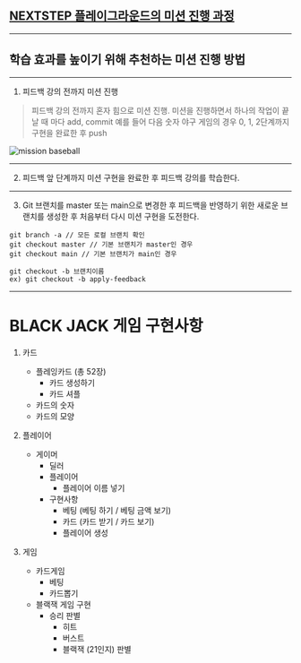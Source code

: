 ## [NEXTSTEP 플레이그라운드의 미션 진행 과정](https://github.com/next-step/nextstep-docs/blob/master/playground/README.md)

---
## 학습 효과를 높이기 위해 추천하는 미션 진행 방법

---
1. 피드백 강의 전까지 미션 진행 
> 피드백 강의 전까지 혼자 힘으로 미션 진행. 미션을 진행하면서 하나의 작업이 끝날 때 마다 add, commit
> 예를 들어 다음 숫자 야구 게임의 경우 0, 1, 2단계까지 구현을 완료한 후 push

![mission baseball](https://raw.githubusercontent.com/next-step/nextstep-docs/master/playground/images/mission_baseball.png)

---
2. 피드백 앞 단계까지 미션 구현을 완료한 후 피드백 강의를 학습한다.

---
3. Git 브랜치를 master 또는 main으로 변경한 후 피드백을 반영하기 위한 새로운 브랜치를 생성한 후 처음부터 다시 미션 구현을 도전한다.

```
git branch -a // 모든 로컬 브랜치 확인
git checkout master // 기본 브랜치가 master인 경우
git checkout main // 기본 브랜치가 main인 경우

git checkout -b 브랜치이름
ex) git checkout -b apply-feedback
```

---

# BLACK JACK 게임 구현사항

1. 카드
    * 플레잉카드 (총 52장)
        * 카드 생성하기
        * 카드 셔플
    * 카드의 숫자
    * 카드의 모양
    
2. 플레이어
    * 게이머 
        * 딜러
        * 플레이어
            * 플레이어 이름 넣기
        * 구현사항
            * 베팅 (베팅 하기 / 베팅 금액 보기)
            * 카드 (카드 받기 / 카드 보기)
            * 플레이어 생성
3. 게임
    * 카드게임
        * 베팅
        * 카드뽑기
    * 블랙잭 게임 구현
        * 승리 판별
            * 히트
            * 버스트
            * 블랙잭 (21인지) 판별
